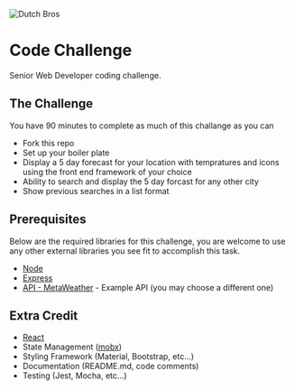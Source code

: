 ![Dutch Bros](https://files.dutchbros.com/StaticImages/Dutch_Bros_Logo.png)

# Code Challenge
Senior Web Developer coding challenge.

## The Challenge
You have 90 minutes to complete as much of this challange as you can

- Fork this repo 
- Set up your boiler plate
- Display a 5 day forecast for your location with tempratures and icons using the front end framework of your choice
- Ability to search and display the 5 day forcast for any other city
- Show previous searches in a list format

## Prerequisites
Below are the required libraries for this challenge, you are welcome to use any other external libraries you see fit to accomplish this task.

* [Node](https://nodejs.org/en/)
* [Express](https://expressjs.com/)
* [API - MetaWeather](https://www.metaweather.com/api/) - Example API (you may choose a different one)

## Extra Credit

* [React](https://reactjs.org/)
* State Management ([mobx](https://github.com/mobxjs/mobx))
* Styling Framework (Material, Bootstrap, etc...)
* Documentation (README.md, code comments)
* Testing (Jest, Mocha, etc...)
